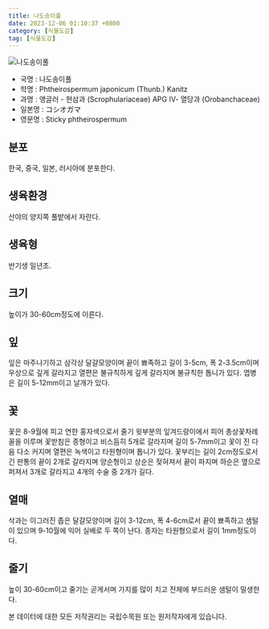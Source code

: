 ```yaml
---
title: 나도송이풀
date: 2023-12-06 01:10:37 +0800
category: [식물도감]
tag: [식물도감]
---
```




![나도송이풀](/fileUpload/plants/basic/Scrophulariaceae/Phtheirospermum/9641/9641_1_th2.jpg)
- 국명 : 나도송이풀
- 학명 : Phtheirospermum japonicum (Thunb.) Kanitz
- 과명 : 앵글러 - 현삼과 (Scrophulariaceae) APG Ⅳ- 열당과 (Orobanchaceae)
- 일본명 : コシオガマ
- 영문명 : Sticky phtheirospermum


## 분포
한국, 중국, 일본, 러시아에 분포한다.
## 생육환경
산야의 양지쪽 풀밭에서 자란다.
## 생육형
반기생 일년초.
## 크기
높이가 30-60cm정도에 이른다.
## 잎
잎은 마주나기하고 삼각상 달걀모양이며 끝이 뾰족하고 길이 3-5cm, 폭 2-3.5cm이며 우상으로 깊게 갈라지고 열편은 불규칙하게 깊게 갈라지며 불규칙한 톱니가 있다. 엽병은 길이 5-12mm이고 날개가 있다.
## 꽃
꽃은 8-9월에 피고 연한 홍자색으로서 줄기 윗부분의 잎겨드랑이에서 피어 총상꽃차례꼴을 이루며 꽃받침은 종형이고 비스듬히 5개로 갈라지며 길이 5-7mm이고 꽃이 진 다음 다소 커지며 열편은 녹색이고 타원형이며 톱니가 있다. 꽃부리는 길이 2cm정도로서 긴 판통의 끝이 2개로 갈라지며 양순형이고 상순은 젖혀져서 끝이 파지며 하순은 옆으로 퍼져서 3개로 갈라지고 4개의 수술 중 2개가 길다.
## 열매
삭과는 이그러진 좁은 달걀모양이며 길이 3-12cm, 폭 4-6cm로서 끝이 뾰족하고 샘털이 있으며 9-10월에 익어 실배로 두 쪽이 난다. 종자는 타원형으로서 길이 1mm정도이다.
## 줄기
높이 30-60cm이고 줄기는 곧게서며 가지를 많이 치고 전체에 부드러운 샘털이 밀생한다.






본 데이터에 대한 모든 저작권리는 국립수목원 또는 원저작자에게 있습니다.
